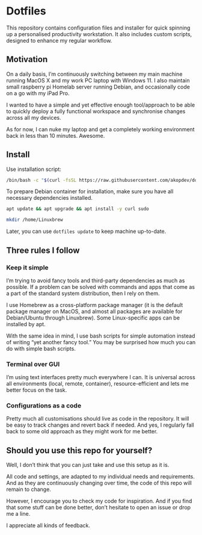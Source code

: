 # Dotfiles
This repository contains configuration files and installer for quick spinning up a personalised 
productivity workstation. It also includes custom scripts, designed to enhance my regular workflow.

## Motivation

On a daily basis, I’m continuously switching between my main machine running MacOS X and my 
work PC laptop with Windows 11. I also maintain small raspberry pi Homelab server running Debian, 
and occasionally code on a go with my iPad Pro.

I wanted to have a simple and yet effective enough tool/approach to be able to quickly deploy 
a fully functional workspace and synchronise changes across all my devices.

As for now, I can nuke my laptop and get a completely working environment back in less than 10 minutes. 
Awesome.


## Install

Use installation script:

```sh
/bin/bash -c "$(curl -fsSL https://raw.githubusercontent.com/akopdev/dotfiles/HEAD/install.sh)"
```
To prepare Debian container for installation, make sure you have all necessary dependencies installed.

```sh 
apt update && apt upgrade && apt install -y curl sudo

mkdir /home/Linuxbrew

```

Later, you can use `dotfiles update` to keep machine up-to-date.

## Three rules I follow

### Keep it simple

I’m trying to avoid fancy tools and third-party dependencies as much as possible. 
If a problem can be solved with commands and apps that come as a part of the standard system 
distribution, then I rely on them.

I use Homebrew as a cross-platform package manager (it is the default package manager on 
MacOS, and almost all packages are available for Debian/Ubuntu through Linuxbrew). Some 
Linux-specific apps can be installed by apt.

With the same idea in mind, I use bash scripts for simple automation instead of writing 
“yet another fancy tool.” You may be surprised how much you can do with simple bash scripts.

### Terminal over GUI

I’m using text interfaces pretty much everywhere I can. It is universal across all 
environments (local, remote, container), resource-efficient and lets me better focus on the task.

### Configurations as a code

Pretty much all customisations should live as code in the repository. It will be easy to 
track changes and revert back if needed. And yes, I regularly fall back to some old approach
as they might work for me better.

## Should you use this repo for yourself?

Well, I don’t think that you can just take and use this setup as it is. 

All code and settings, are adapted to my individual needs and requirements. And as they are
continuously changing over time, the code of this repo will remain to change.

However, I encourage you to check my code for inspiration. And if you find that some stuff 
can be done better, don’t hesitate to open an issue or drop me a line. 

I appreciate all kinds of feedback.
